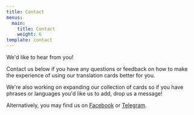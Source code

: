 ```yaml
---
title: Contact
menus:
  main:
    title: Contact
    weight: 6
template: contact
---
```

We'd like to hear from you!

Contact us below if you have any questions or feedback on how to make the experience of using our translation cards better for you. 

We're also working on expanding our collection of cards so if you have phrases or languages you'd like us to add, drop us a message!

Alternatively, you may find us on [Facebook](https://www.facebook.com/VisualAidSG) or [Telegram](https://t.me/visualaid).
